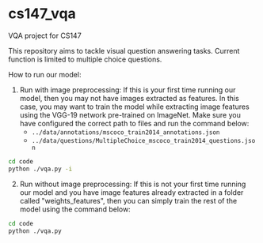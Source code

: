 # cs147_vqa
VQA project for CS147

This repository aims to tackle visual question answering tasks. Current function is limited to multiple choice questions.

How to run our model:
  1. Run with image preprocessing:
     If this is your first time running our model, then you may not have images extracted as features. In this case, you may want to train the model while extracting image features using the VGG-19 network pre-trained on ImageNet. Make sure you have configured the correct path to files and run the command below: 
        - `../data/annotations/mscoco_train2014_annotations.json`
        - `../data/questions/MultipleChoice_mscoco_train2014_questions.json`
```sh
cd code
python ./vqa.py -i
```
  2. Run without image preprocessing:
     If this is not your first time running our model and you have image features already extracted in a folder called "weights_features", then you can simply train the rest of the model using the command below:
```sh
cd code
python ./vqa.py
```
